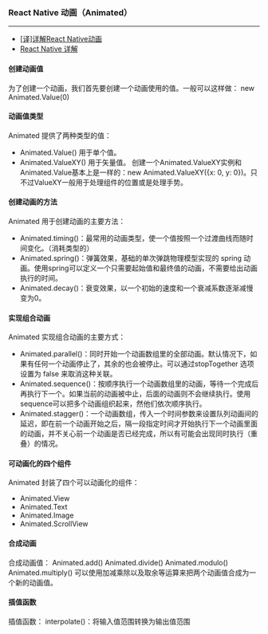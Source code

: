 ### React Native 动画（Animated）
---
- [[译]详解React Native动画](https://github.com/dwqs/blog/issues/41)
- [React Native 详解](https://future-challenger.gitbooks.io/react-native-animation/content/panresponder.html)
#### 创建动画值
为了创建一个动画，我们首先要创建一个动画使用的值。一般可以这样做：
new Animated.Value(0)

#### 动画值类型
Animated 提供了两种类型的值：
- Animated.Value() 用于单个值。
- Animated.ValueXY() 用于矢量值。
创建一个Animated.ValueXY实例和Animated.Value基本上是一样的：new Animated.ValueXY({x: 0, y: 0})。只不过ValueXY一般用于处理组件的位置或是处理手势。

#### 创建动画的方法
Animated 用于创建动画的主要方法：
- Animated.timing()：最常用的动画类型，使一个值按照一个过渡曲线而随时间变化。（消耗类型的）
- Animated.spring()：弹簧效果，基础的单次弹跳物理模型实现的 spring 动画。使用spring可以定义一个只需要起始值和最终值的动画，不需要给出动画执行的时间。
- Animated.decay()：衰变效果，以一个初始的速度和一个衰减系数逐渐减慢变为0。

#### 实现组合动画
Animated 实现组合动画的主要方式：
- Animated.parallel()：同时开始一个动画数组里的全部动画。默认情况下，如果有任何一个动画停止了，其余的也会被停止。可以通过stopTogether 选项设置为 false 来取消这种关联。
- Animated.sequence()：按顺序执行一个动画数组里的动画，等待一个完成后再执行下一个。如果当前的动画被中止，后面的动画则不会继续执行。使用sequence可以把多个动画组织起来，然他们依次顺序执行。
- Animated.stagger()：一个动画数组，传入一个时间参数来设置队列动画间的延迟，即在前一个动画开始之后，隔一段指定时间才开始执行下一个动画里面的动画，并不关心前一个动画是否已经完成，所以有可能会出现同时执行（重叠）的情况。

#### 可动画化的四个组件
Animated 封装了四个可以动画化的组件：
- Animated.View
- Animated.Text
- Animated.Image
- Animated.ScrollView

#### 合成动画
合成动画值：
Animated.add()
Animated.divide()
Animated.modulo()
Animated.multiply()
可以使用加减乘除以及取余等运算来把两个动画值合成为一个新的动画值。

#### 插值函数
插值函数：
interpolate()：将输入值范围转换为输出值范围